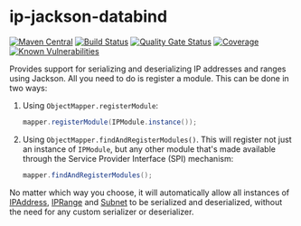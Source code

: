 # ip-jackson-databind
[![Maven Central](https://img.shields.io/maven-central/v/com.github.robtimus/ip-jackson-databind)](https://search.maven.org/artifact/com.github.robtimus/ip-jackson-databind)
[![Build Status](https://github.com/robtimus/ip-jackson-databind/actions/workflows/build.yml/badge.svg)](https://github.com/robtimus/ip-jackson-databind/actions/workflows/build.yml)
[![Quality Gate Status](https://sonarcloud.io/api/project_badges/measure?project=com.github.robtimus%3Aip-jackson-databind&metric=alert_status)](https://sonarcloud.io/summary/overall?id=com.github.robtimus%3Aip-jackson-databind)
[![Coverage](https://sonarcloud.io/api/project_badges/measure?project=com.github.robtimus%3Aip-jackson-databind&metric=coverage)](https://sonarcloud.io/summary/overall?id=com.github.robtimus%3Aip-jackson-databind)
[![Known Vulnerabilities](https://snyk.io/test/github/robtimus/ip-jackson-databind/badge.svg)](https://snyk.io/test/github/robtimus/ip-jackson-databind)

Provides support for serializing and deserializing IP addresses and ranges using Jackson. All you need to do is register a module. This can be done in two ways:

1. Using `ObjectMapper.registerModule`:

    ```java
    mapper.registerModule(IPModule.instance());
    ```

2. Using `ObjectMapper.findAndRegisterModules()`. This will register not just an instance of `IPModule`, but any other module that's made available through the Service Provider Interface (SPI) mechanism:

    ```java
    mapper.findAndRegisterModules();
    ```

No matter which way you choose, it will automatically allow all instances of [IPAddress](https://robtimus.github.io/ip-utils/apidocs/com/github/robtimus/net/ip/IPAddress.html), [IPRange](https://robtimus.github.io/ip-utils/apidocs/com/github/robtimus/net/ip/IPRange.html) and [Subnet](https://robtimus.github.io/ip-utils/apidocs/com/github/robtimus/net/ip/Subnet.html) to be serialized and deserialized, without the need for any custom serializer or deserializer.
